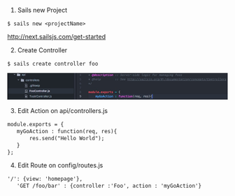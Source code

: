1. Sails new Project

~~~~
$ sails new <projectName>
~~~~

 http://next.sailsjs.com/get-started
 
 2. Create Controller
 ```
 $ sails create controller foo
 ```
 ![](https://github.com/mothcar/common/blob/master/images/controller.jpg)
 
 3. Edit Action on api/controllers.js
 ```
 module.exports = {
	myGoAction : function(req, res){
		res.send("Hello World");
	}
};
```

 4. Edit Route on config/routes.js
 ```
 '/': {view: 'homepage'},
	'GET /foo/bar' : {controller :'Foo', action : 'myGoAction'}
 ```
 
 
 
 


